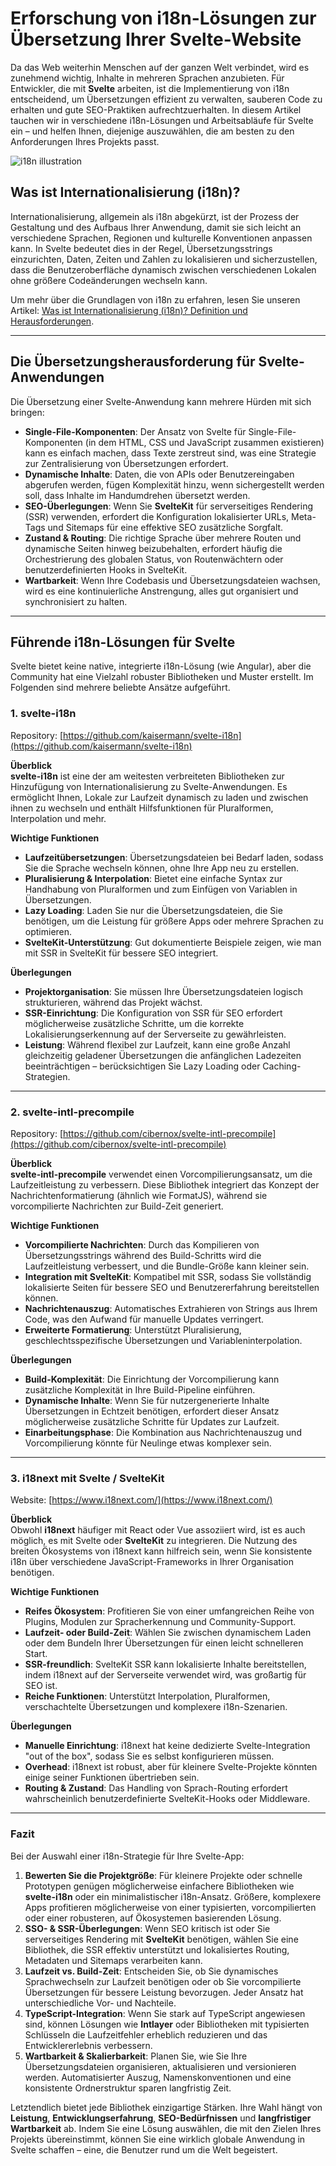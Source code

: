 # Erforschung von i18n-Lösungen zur Übersetzung Ihrer Svelte-Website

Da das Web weiterhin Menschen auf der ganzen Welt verbindet, wird es zunehmend wichtig, Inhalte in mehreren Sprachen anzubieten. Für Entwickler, die mit **Svelte** arbeiten, ist die Implementierung von i18n entscheidend, um Übersetzungen effizient zu verwalten, sauberen Code zu erhalten und gute SEO-Praktiken aufrechtzuerhalten. In diesem Artikel tauchen wir in verschiedene i18n-Lösungen und Arbeitsabläufe für Svelte ein – und helfen Ihnen, diejenige auszuwählen, die am besten zu den Anforderungen Ihres Projekts passt.

![i18n illustration](https://github.com/aymericzip/intlayer/blob/main/blog/assets/i18n.webp)

## Was ist Internationalisierung (i18n)?

Internationalisierung, allgemein als i18n abgekürzt, ist der Prozess der Gestaltung und des Aufbaus Ihrer Anwendung, damit sie sich leicht an verschiedene Sprachen, Regionen und kulturelle Konventionen anpassen kann. In Svelte bedeutet dies in der Regel, Übersetzungsstrings einzurichten, Daten, Zeiten und Zahlen zu lokalisieren und sicherzustellen, dass die Benutzeroberfläche dynamisch zwischen verschiedenen Lokalen ohne größere Codeänderungen wechseln kann.

Um mehr über die Grundlagen von i18n zu erfahren, lesen Sie unseren Artikel: [Was ist Internationalisierung (i18n)? Definition und Herausforderungen](https://github.com/aymericzip/intlayer/blob/main/blog/de/what_is_internationalization.md).

---

## Die Übersetzungsherausforderung für Svelte-Anwendungen

Die Übersetzung einer Svelte-Anwendung kann mehrere Hürden mit sich bringen:

- **Single-File-Komponenten**: Der Ansatz von Svelte für Single-File-Komponenten (in dem HTML, CSS und JavaScript zusammen existieren) kann es einfach machen, dass Texte zerstreut sind, was eine Strategie zur Zentralisierung von Übersetzungen erfordert.
- **Dynamische Inhalte**: Daten, die von APIs oder Benutzereingaben abgerufen werden, fügen Komplexität hinzu, wenn sichergestellt werden soll, dass Inhalte im Handumdrehen übersetzt werden.
- **SEO-Überlegungen**: Wenn Sie **SvelteKit** für serverseitiges Rendering (SSR) verwenden, erfordert die Konfiguration lokalisierter URLs, Meta-Tags und Sitemaps für eine effektive SEO zusätzliche Sorgfalt.
- **Zustand & Routing**: Die richtige Sprache über mehrere Routen und dynamische Seiten hinweg beizubehalten, erfordert häufig die Orchestrierung des globalen Status, von Routenwächtern oder benutzerdefinierten Hooks in SvelteKit.
- **Wartbarkeit**: Wenn Ihre Codebasis und Übersetzungsdateien wachsen, wird es eine kontinuierliche Anstrengung, alles gut organisiert und synchronisiert zu halten.

---

## Führende i18n-Lösungen für Svelte

Svelte bietet keine native, integrierte i18n-Lösung (wie Angular), aber die Community hat eine Vielzahl robuster Bibliotheken und Muster erstellt. Im Folgenden sind mehrere beliebte Ansätze aufgeführt.

### 1. svelte-i18n

Repository: [https://github.com/kaisermann/svelte-i18n](https://github.com/kaisermann/svelte-i18n)

**Überblick**  
**svelte-i18n** ist eine der am weitesten verbreiteten Bibliotheken zur Hinzufügung von Internationalisierung zu Svelte-Anwendungen. Es ermöglicht Ihnen, Lokale zur Laufzeit dynamisch zu laden und zwischen ihnen zu wechseln und enthält Hilfsfunktionen für Pluralformen, Interpolation und mehr.

**Wichtige Funktionen**

- **Laufzeitübersetzungen**: Übersetzungsdateien bei Bedarf laden, sodass Sie die Sprache wechseln können, ohne Ihre App neu zu erstellen.
- **Pluralisierung & Interpolation**: Bietet eine einfache Syntax zur Handhabung von Pluralformen und zum Einfügen von Variablen in Übersetzungen.
- **Lazy Loading**: Laden Sie nur die Übersetzungsdateien, die Sie benötigen, um die Leistung für größere Apps oder mehrere Sprachen zu optimieren.
- **SvelteKit-Unterstützung**: Gut dokumentierte Beispiele zeigen, wie man mit SSR in SvelteKit für bessere SEO integriert.

**Überlegungen**

- **Projektorganisation**: Sie müssen Ihre Übersetzungsdateien logisch strukturieren, während das Projekt wächst.
- **SSR-Einrichtung**: Die Konfiguration von SSR für SEO erfordert möglicherweise zusätzliche Schritte, um die korrekte Lokalisierungserkennung auf der Serverseite zu gewährleisten.
- **Leistung**: Während flexibel zur Laufzeit, kann eine große Anzahl gleichzeitig geladener Übersetzungen die anfänglichen Ladezeiten beeinträchtigen – berücksichtigen Sie Lazy Loading oder Caching-Strategien.

---

### 2. svelte-intl-precompile

Repository: [https://github.com/cibernox/svelte-intl-precompile](https://github.com/cibernox/svelte-intl-precompile)

**Überblick**  
**svelte-intl-precompile** verwendet einen Vorcompilierungsansatz, um die Laufzeitleistung zu verbessern. Diese Bibliothek integriert das Konzept der Nachrichtenformatierung (ähnlich wie FormatJS), während sie vorcompilierte Nachrichten zur Build-Zeit generiert.

**Wichtige Funktionen**

- **Vorcompilierte Nachrichten**: Durch das Kompilieren von Übersetzungsstrings während des Build-Schritts wird die Laufzeitleistung verbessert, und die Bundle-Größe kann kleiner sein.
- **Integration mit SvelteKit**: Kompatibel mit SSR, sodass Sie vollständig lokalisierte Seiten für bessere SEO und Benutzererfahrung bereitstellen können.
- **Nachrichtenauszug**: Automatisches Extrahieren von Strings aus Ihrem Code, was den Aufwand für manuelle Updates verringert.
- **Erweiterte Formatierung**: Unterstützt Pluralisierung, geschlechtsspezifische Übersetzungen und Variableninterpolation.

**Überlegungen**

- **Build-Komplexität**: Die Einrichtung der Vorcompilierung kann zusätzliche Komplexität in Ihre Build-Pipeline einführen.
- **Dynamische Inhalte**: Wenn Sie für nutzergenerierte Inhalte Übersetzungen in Echtzeit benötigen, erfordert dieser Ansatz möglicherweise zusätzliche Schritte für Updates zur Laufzeit.
- **Einarbeitungsphase**: Die Kombination aus Nachrichtenauszug und Vorcompilierung könnte für Neulinge etwas komplexer sein.

---

### 3. i18next mit Svelte / SvelteKit

Website: [https://www.i18next.com/](https://www.i18next.com/)

**Überblick**  
Obwohl **i18next** häufiger mit React oder Vue assoziiert wird, ist es auch möglich, es mit Svelte oder **SvelteKit** zu integrieren. Die Nutzung des breiten Ökosystems von i18next kann hilfreich sein, wenn Sie konsistente i18n über verschiedene JavaScript-Frameworks in Ihrer Organisation benötigen.

**Wichtige Funktionen**

- **Reifes Ökosystem**: Profitieren Sie von einer umfangreichen Reihe von Plugins, Modulen zur Spracherkennung und Community-Support.
- **Laufzeit- oder Build-Zeit**: Wählen Sie zwischen dynamischem Laden oder dem Bundeln Ihrer Übersetzungen für einen leicht schnelleren Start.
- **SSR-freundlich**: SvelteKit SSR kann lokalisierte Inhalte bereitstellen, indem i18next auf der Serverseite verwendet wird, was großartig für SEO ist.
- **Reiche Funktionen**: Unterstützt Interpolation, Pluralformen, verschachtelte Übersetzungen und komplexere i18n-Szenarien.

**Überlegungen**

- **Manuelle Einrichtung**: i18next hat keine dedizierte Svelte-Integration "out of the box", sodass Sie es selbst konfigurieren müssen.
- **Overhead**: i18next ist robust, aber für kleinere Svelte-Projekte könnten einige seiner Funktionen übertrieben sein.
- **Routing & Zustand**: Das Handling von Sprach-Routing erfordert wahrscheinlich benutzerdefinierte SvelteKit-Hooks oder Middleware.

---

### Fazit

Bei der Auswahl einer i18n-Strategie für Ihre Svelte-App:

1. **Bewerten Sie die Projektgröße**: Für kleinere Projekte oder schnelle Prototypen genügen möglicherweise einfachere Bibliotheken wie **svelte-i18n** oder ein minimalistischer i18n-Ansatz. Größere, komplexere Apps profitieren möglicherweise von einer typisierten, vorcompilierten oder einer robusteren, auf Ökosystemen basierenden Lösung.
2. **SSO- & SSR-Überlegungen**: Wenn SEO kritisch ist oder Sie serverseitiges Rendering mit **SvelteKit** benötigen, wählen Sie eine Bibliothek, die SSR effektiv unterstützt und lokalisiertes Routing, Metadaten und Sitemaps verarbeiten kann.
3. **Laufzeit vs. Build-Zeit**: Entscheiden Sie, ob Sie dynamisches Sprachwechseln zur Laufzeit benötigen oder ob Sie vorcompilierte Übersetzungen für bessere Leistung bevorzugen. Jeder Ansatz hat unterschiedliche Vor- und Nachteile.
4. **TypeScript-Integration**: Wenn Sie stark auf TypeScript angewiesen sind, können Lösungen wie **Intlayer** oder Bibliotheken mit typisierten Schlüsseln die Laufzeitfehler erheblich reduzieren und das Entwicklererlebnis verbessern.
5. **Wartbarkeit & Skalierbarkeit**: Planen Sie, wie Sie Ihre Übersetzungsdateien organisieren, aktualisieren und versionieren werden. Automatisierter Auszug, Namenskonventionen und eine konsistente Ordnerstruktur sparen langfristig Zeit.

Letztendlich bietet jede Bibliothek einzigartige Stärken. Ihre Wahl hängt von **Leistung**, **Entwicklungserfahrung**, **SEO-Bedürfnissen** und **langfristiger Wartbarkeit** ab. Indem Sie eine Lösung auswählen, die mit den Zielen Ihres Projekts übereinstimmt, können Sie eine wirklich globale Anwendung in Svelte schaffen – eine, die Benutzer rund um die Welt begeistert.
